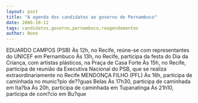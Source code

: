 ```yaml
---
layout: post
title: "A agenda dos candidatos ao governo de Pernambuco"
date: 2006-10-12
tags: candidatos,governo,pernambuco,reagendamentos
author: None
---
```

EDUARDO CAMPOS (PSB)
Às 12h, no Recife, reúne-se com representantes do UNICEF em Pernambuco
Às 13h, no Recife, participa da festa do Dia da Criança, com artistas plásticos, na Praça de Casa Forte
Às 15h,
 no Recife, participa de reunião da Executiva Nacional do PSB, que se realiza extraordinariamente no Recife
MENDONÇA FILHO (PFL)
Às 16h, participa de caminhada no munic?pio de??guas Belas
Às 17h30, participa de caminhada em Ita?ba
Às 20h, participa de caminhada em Tupanatinga
Às 21h10, participa de com?cio em Bu?que  